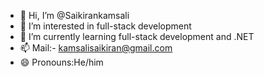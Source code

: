 - 👋 Hi, I’m @Saikirankamsali
- 👀 I’m interested in full-stack development
- 🌱 I’m currently learning full-stack development and .NET
- 📫 Mail:- kamsalisaikiran@gmail.com
- 😄 Pronouns:He/him
  

<!---
Saikirankamsali/Saikirankamsali is a ✨ special ✨ repository because its `README.md` (this file) appears on your GitHub profile.
You can click the Preview link to take a look at your changes.
--->
